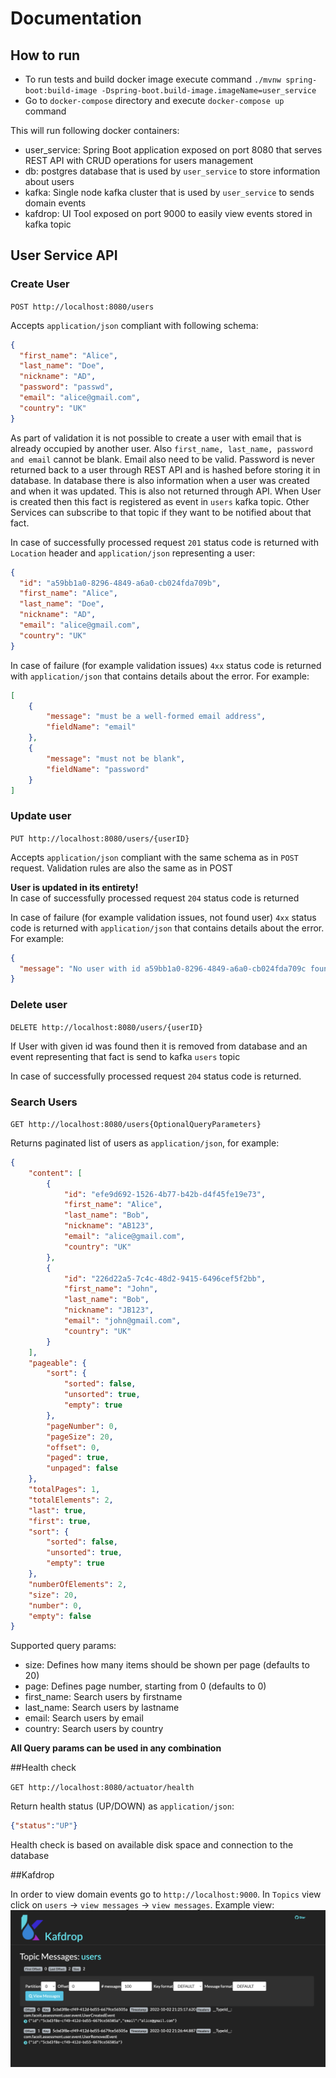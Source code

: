 # Documentation

## How to run

- To run tests and build docker image execute command `./mvnw spring-boot:build-image -Dspring-boot.build-image.imageName=user_service`
- Go to `docker-compose` directory and execute `docker-compose up` command

This will run following docker containers:
- user_service: Spring Boot application exposed on port 8080 that serves REST API with CRUD operations for users management
- db: postgres database that is used by `user_service` to store information about users
- kafka: Single node kafka cluster that is used by `user_service` to sends domain events
- kafdrop: UI Tool exposed on port 9000 to easily view events stored in kafka topic

## User Service API

### Create User

`POST http://localhost:8080/users`

Accepts `application/json` compliant with following schema:

```json
{
  "first_name": "Alice",
  "last_name": "Doe",
  "nickname": "AD",
  "password": "passwd",
  "email": "alice@gmail.com",
  "country": "UK"
}
```
As part of validation it is not possible to create a user with email that is already occupied by another user.
Also `first_name, last_name, password and email` cannot be blank. Email also need to be valid.
Password is never returned back to a user through REST API and is hashed before storing it in database.
In database there is also information when a user was created and when it was updated. This is also not returned through API.
When User is created then this fact is registered as event in `users` kafka topic. Other Services can subscribe to that topic if they want to be notified about that fact.

In case of successfully processed request `201` status code is returned with `Location` header and `application/json` representing a user:

```json
{
  "id": "a59bb1a0-8296-4849-a6a0-cb024fda709b",
  "first_name": "Alice",
  "last_name": "Doe",
  "nickname": "AD",
  "email": "alice@gmail.com",
  "country": "UK"
}
```
In case of failure (for example validation issues) `4xx` status code is returned with `application/json` that contains details about the error. For example:

```json
[
    {
        "message": "must be a well-formed email address",
        "fieldName": "email"
    },
    {
        "message": "must not be blank",
        "fieldName": "password"
    }
]
```

### Update user

`PUT http://localhost:8080/users/{userID}`

Accepts `application/json` compliant with the same schema as in `POST` request.
Validation rules are also the same as in POST

**User is updated in its entirety!**  
In case of successfully processed request `204` status code is returned

In case of failure (for example validation issues, not found user) `4xx` status code is returned with `application/json` that contains details about the error. For example:

```json
{
  "message": "No user with id a59bb1a0-8296-4849-a6a0-cb024fda709c found"
}
```

### Delete user

`DELETE http://localhost:8080/users/{userID}`

If User with given id was found then it is removed from database and an event representing that fact is send to kafka `users` topic

In case of successfully processed request `204` status code is returned.

### Search Users

`GET http://localhost:8080/users{OptionalQueryParameters}`

Returns paginated list of users as `application/json`,  for example:

```json
{
    "content": [
        {
            "id": "efe9d692-1526-4b77-b42b-d4f45fe19e73",
            "first_name": "Alice",
            "last_name": "Bob",
            "nickname": "AB123",
            "email": "alice@gmail.com",
            "country": "UK"
        },
        {
            "id": "226d22a5-7c4c-48d2-9415-6496cef5f2bb",
            "first_name": "John",
            "last_name": "Bob",
            "nickname": "JB123",
            "email": "john@gmail.com",
            "country": "UK"
        }
    ],
    "pageable": {
        "sort": {
            "sorted": false,
            "unsorted": true,
            "empty": true
        },
        "pageNumber": 0,
        "pageSize": 20,
        "offset": 0,
        "paged": true,
        "unpaged": false
    },
    "totalPages": 1,
    "totalElements": 2,
    "last": true,
    "first": true,
    "sort": {
        "sorted": false,
        "unsorted": true,
        "empty": true
    },
    "numberOfElements": 2,
    "size": 20,
    "number": 0,
    "empty": false
}
```

Supported query params:
- size: Defines how many items should be shown per page (defaults to 20)
- page: Defines page number, starting from 0 (defaults to 0)
- first_name: Search users by firstname
- last_name: Search users by lastname
- email: Search users by email
- country: Search users by country

**All Query params can be used in any combination**

##Health check

`GET http://localhost:8080/actuator/health`

Return health status (UP/DOWN) as `application/json`:

```json
{"status":"UP"}
```
Health check is based on available disk space and connection to the database

##Kafdrop

In order to view domain events go to `http://localhost:9000`.
In `Topics` view click on `users` -> `view messages` -> `view messages`. 
Example view:
![Alt text](kafdrop.png?raw=true "Events")